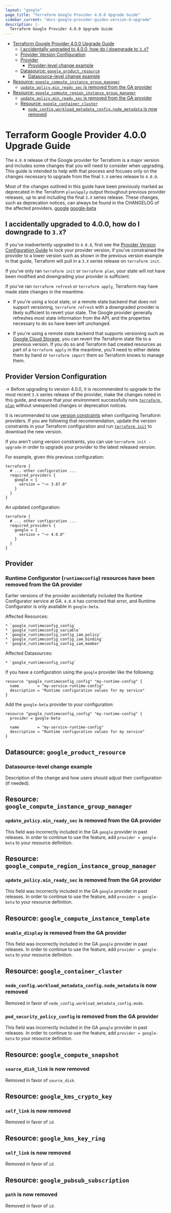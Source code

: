 ```yaml
---
layout: "google"
page_title: "Terraform Google Provider 4.0.0 Upgrade Guide"
sidebar_current: "docs-google-provider-guides-version-4-upgrade"
description: |-
  Terraform Google Provider 4.0.0 Upgrade Guide
---
```


<!-- TOC depthFrom:2 depthTo:2 -->

- [Terraform Google Provider 4.0.0 Upgrade Guide](#terraform-google-provider-400-upgrade-guide)
  - [I accidentally upgraded to 4.0.0, how do I downgrade to `3.X`?](#i-accidentally-upgraded-to-400-how-do-i-downgrade-to-3x)
  - [Provider Version Configuration](#provider-version-configuration)
  - [Provider](#provider)
    - [Provider-level change example](#provider-level-change-example)
  - [Datasource: `google_product_resource`](#datasource-google_product_resource)
    - [Datasource-level change example](#datasource-level-change-example)
- [Resource: `google_compute_instance_group_manager`](#resource-google_compute_instance_group_manager)
    - [`update_policy.min_ready_sec` is removed from the GA provider](#update_policymin_ready_sec-is-removed-from-the-GA-provider)
- [Resource: `google_compute_region_instance_group_manager`](#resource-google_compute_region_instance_group_manager)
    - [`update_policy.min_ready_sec` is removed from the GA provider](#update_policymin_ready_sec-is-removed-from-the-GA-provider)
  - [Resource: `google_container_cluster`](#resource-google_container_cluster)
    - [`node_config.workload_metadata_config.node_metadata` is now removed](#node_configworkload_metadata_confignode_metadata-is-now-removed)

<!-- /TOC -->

# Terraform Google Provider 4.0.0 Upgrade Guide

The `4.0.0` release of the Google provider for Terraform is a major version and
includes some changes that you will need to consider when upgrading. This guide
is intended to help with that process and focuses only on the changes necessary
to upgrade from the final `3.X` series release to `4.0.0`.

Most of the changes outlined in this guide have been previously marked as
deprecated in the Terraform `plan`/`apply` output throughout previous provider
releases, up to and including the final `3.X` series release. These changes,
such as deprecation notices, can always be found in the CHANGELOG of the
affected providers. [google](https://github.com/hashicorp/terraform-provider-google/blob/master/CHANGELOG.md)
[google-beta](https://github.com/hashicorp/terraform-provider-google-beta/blob/master/CHANGELOG.md)

## I accidentally upgraded to 4.0.0, how do I downgrade to `3.X`?

If you've inadvertently upgraded to `4.0.0`, first see the
[Provider Version Configuration Guide](#provider-version-configuration) to lock
your provider version; if you've constrained the provider to a lower version
such as shown in the previous version example in that guide, Terraform will pull
in a `3.X` series release on `terraform init`.

If you've only ran `terraform init` or `terraform plan`, your state will not
have been modified and downgrading your provider is sufficient.

If you've ran `terraform refresh` or `terraform apply`, Terraform may have made
state changes in the meantime.

* If you're using a local state, or a remote state backend that does not support
versioning, `terraform refresh` with a downgraded provider is likely sufficient
to revert your state. The Google provider generally refreshes most state
information from the API, and the properties necessary to do so have been left
unchanged.

* If you're using a remote state backend that supports versioning such as
[Google Cloud Storage](https://www.terraform.io/docs/backends/types/gcs.html),
you can revert the Terraform state file to a previous version. If you do
so and Terraform had created resources as part of a `terraform apply` in the
meantime, you'll need to either delete them by hand or `terraform import` them
so Terraform knows to manage them.

## Provider Version Configuration

-> Before upgrading to version 4.0.0, it is recommended to upgrade to the most
recent `3.X` series release of the provider, make the changes noted in this guide,
and ensure that your environment successfully runs
[`terraform plan`](https://www.terraform.io/docs/commands/plan.html)
without unexpected changes or deprecation notices.

It is recommended to use [version constraints](https://www.terraform.io/docs/language/providers/requirements.html#requiring-providers)
when configuring Terraform providers. If you are following that recommendation,
update the version constraints in your Terraform configuration and run
[`terraform init`](https://www.terraform.io/docs/commands/init.html) to download
the new version.

If you aren't using version constraints, you can use `terraform init -upgrade`
in order to upgrade your provider to the latest released version.

For example, given this previous configuration:

```hcl
terraform {
  # ... other configuration ...
  required_providers {
    google = {
      version = "~> 3.87.0"
    }
  }
}
```

An updated configuration:

```hcl
terraform {
  # ... other configuration ...
  required_providers {
    google = {
      version = "~> 4.0.0"
    }
  }
}
```

## Provider

### Runtime Configurator (`runtimeconfig`) resources have been removed from the GA provider

Earlier versions of the provider accidentally included the Runtime Configurator
service at GA. `4.0.0` has corrected that error, and Runtime Configurator is
only available in `google-beta`.

Affected Resources:

    * `google_runtimeconfig_config`
    * `google_runtimeconfig_variable`
    * `google_runtimeconfig_config_iam_policy`
    * `google_runtimeconfig_config_iam_binding`
    * `google_runtimeconfig_config_iam_member`

Affected Datasources:

    * `google_runtimeconfig_config`


If you have a configuration using the `google` provider like the following:

```
resource "google_runtimeconfig_config" "my-runtime-config" {
  name        = "my-service-runtime-config"
  description = "Runtime configuration values for my service"
}
```

Add the `google-beta` provider to your configuration:

```
resource "google_runtimeconfig_config" "my-runtime-config" {
  provider = google-beta

  name        = "my-service-runtime-config"
  description = "Runtime configuration values for my service"
}
```


## Datasource: `google_product_resource`

### Datasource-level change example

Description of the change and how users should adjust their configuration (if needed).

## Resource: `google_compute_instance_group_manager`

### `update_policy.min_ready_sec` is removed from the GA provider

This field was incorrectly included in the GA `google` provider in past releases.
In order to continue to use the feature, add `provider = google-beta` to your
resource definition.


## Resource: `google_compute_region_instance_group_manager`

### `update_policy.min_ready_sec` is removed from the GA provider

This field was incorrectly included in the GA `google` provider in past releases.
In order to continue to use the feature, add `provider = google-beta` to your
resource definition.

## Resource: `google_compute_instance_template`

### `enable_display` is removed from the GA provider

This field was incorrectly included in the GA `google` provider in past releases.
In order to continue to use the feature, add `provider = google-beta` to your
resource definition.

## Resource: `google_container_cluster`

### `node_config.workload_metadata_config.node_metadata` is now removed

Removed in favor of `node_config.workload_metadata_config.mode`.

### `pod_security_policy_config` is removed from the GA provider

This field was incorrectly included in the GA `google` provider in past releases.
In order to continue to use the feature, add `provider = google-beta` to your
resource definition.

## Resource: `google_compute_snapshot`

### `source_disk_link` is now removed

Removed in favor of `source_disk`.

## Resource: `google_kms_crypto_key`

### `self_link` is now removed

Removed in favor of `id`.

## Resource: `google_kms_key_ring`

### `self_link` is now removed

Removed in favor of `id`.

## Resource: `google_pubsub_subscription`

### `path` is now removed

Removed in favor of `id`.